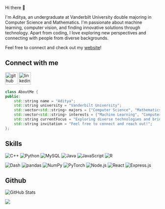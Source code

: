 Hi there 👋

I'm Aditya, an undergraduate at Vanderbilt University double majoring in Computer Science and Mathematics. I'm passionate about machine learning, computer vision, and finding innovative solutions through technology. Apart from coding, I love exploring new perspectives and connecting with people from diverse backgrounds. 

Feel free to connect and check out my [website](https://aditya-shrey.github.io/)!

## Connect with me
[<img src='https://cdn.jsdelivr.net/npm/simple-icons@3.0.1/icons/github.svg' alt='github' height='40'>](https://github.com/aditya-shrey)  [<img src='https://cdn.jsdelivr.net/npm/simple-icons@3.0.1/icons/linkedin.svg' alt='linkedin' height='40'>](https://www.linkedin.com/in/adityashrey/)

```cpp
class AboutMe {
public:
    std::string name = "Aditya";
    std::string university = "Vanderbilt University";
    std::vector<std::string> majors = {"Computer Science", "Mathematics"};
    std::vector<std::string> interests = {"Machine Learning", "Computer Vision", "Problem-Solving"};
    std::string currentFocus = "Exploring diverse technologies and bridging tech with people";
    std::string invitation = "Feel free to connect and reach out!";
};
```

## Skills
![C++](https://img.shields.io/badge/C++-044F88?style=for-the-badge&logo=cplusplus&logoColor=white)
![Python](https://img.shields.io/badge/Python-3776AB?style=for-the-badge&logo=python&logoColor=white)
![MySQL](https://img.shields.io/badge/MySQL-4479A1?style=for-the-badge&logo=mysql&logoColor=white)
![Java](https://img.shields.io/badge/Java-ED1D25?style=for-the-badge&logo=java&logoColor=white)
![JavaScript](https://img.shields.io/badge/JavaScript-F0DB4F?style=for-the-badge&logo=javascript&logoColor=black)
![R](https://img.shields.io/badge/R-276DC3?style=for-the-badge&logo=r&logoColor=white)

![Dash](https://img.shields.io/badge/Dash-0F6E96?style=for-the-badge&logo=plotly&logoColor=white)
![pandas](https://img.shields.io/badge/pandas-150458?style=for-the-badge&logo=pandas&logoColor=white)
![NumPy](https://img.shields.io/badge/NumPy-013243?style=for-the-badge&logo=numpy&logoColor=white)
![PyTorch](https://img.shields.io/badge/PyTorch-EE4C2C?style=for-the-badge&logo=pytorch&logoColor=white)
![Node.js](https://img.shields.io/badge/Node.js-339933?style=for-the-badge&logo=nodedotjs&logoColor=white)
![React](https://img.shields.io/badge/React-61DAFB?style=for-the-badge&logo=react&logoColor=black)
![Express.js](https://img.shields.io/badge/Express.js-000000?style=for-the-badge&logo=express&logoColor=white)

## Github
![GitHub Stats](https://github-readme-stats.vercel.app/api?username=aditya-shrey&show_icons=true&rank_icon=github)  

![](https://komarev.com/ghpvc/?username=aditya-shreyo&style=flat-square)
